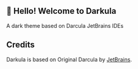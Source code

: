 ## 👋 Hello! Welcome to Darkula

A dark theme based on Darcula JetBrains IDEs

## Credits

Darkula is based on Original Darcula by [JetBrains](https://jetbrains.design/intellij/principles/platform_theme_colors/).
